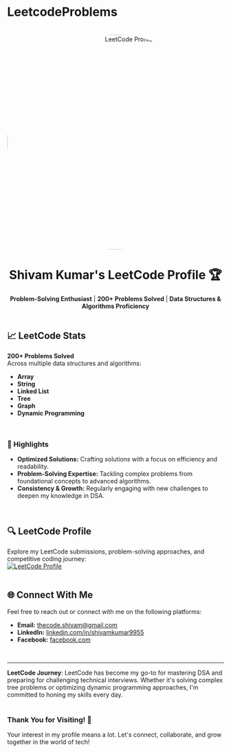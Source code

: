 # LeetcodeProblems
<div align="center">
  <br />
  <a href="https://leetcode.com/u/kr_shivam9955/" target="_blank">
    <img src="https://github.com/user-attachments/assets/bdde0e28-1f36-4293-8863-36c96e9b1c59" alt="LeetCode Profile Picture" style="width: 600px; height: 500px; border-radius: 50%;" />
  </a>
  <br />

  # Shivam Kumar's LeetCode Profile 🏆

  **Problem-Solving Enthusiast** | **200+ Problems Solved** | **Data Structures & Algorithms Proficiency**  
  <br />

</div>

## 📈 LeetCode Stats

**200+ Problems Solved**  
Across multiple data structures and algorithms:  
- **Array**  
- **String**  
- **Linked List**  
- **Tree**  
- **Graph**  
- **Dynamic Programming**  
<br />

### 🚀 Highlights
- **Optimized Solutions:** Crafting solutions with a focus on efficiency and readability.  
- **Problem-Solving Expertise:** Tackling complex problems from foundational concepts to advanced algorithms.  
- **Consistency & Growth:** Regularly engaging with new challenges to deepen my knowledge in DSA.  
<br />

## 🔍 LeetCode Profile

Explore my LeetCode submissions, problem-solving approaches, and competitive coding journey:  
[![LeetCode Profile](https://img.shields.io/badge/LeetCode-Profile-orange)](https://leetcode.com/u/kr_shivam9955/)  
<br />

## 🌐 Connect With Me

Feel free to reach out or connect with me on the following platforms:  
- **Email:** [thecode.shivam@gmail.com](mailto:thecode.shivam@gmail.com)  
- **LinkedIn:** [linkedin.com/in/shivamkumar9955](https://www.linkedin.com/in/shivamkumar9955/)  
- **Facebook:** [facebook.com](https://www.facebook.com/)  
<br />

---

**LeetCode Journey**: LeetCode has become my go-to for mastering DSA and preparing for challenging technical interviews. Whether it's solving complex tree problems or optimizing dynamic programming approaches, I'm committed to honing my skills every day.  
<br />

### Thank You for Visiting! 🙏
Your interest in my profile means a lot. Let's connect, collaborate, and grow together in the world of tech!  



